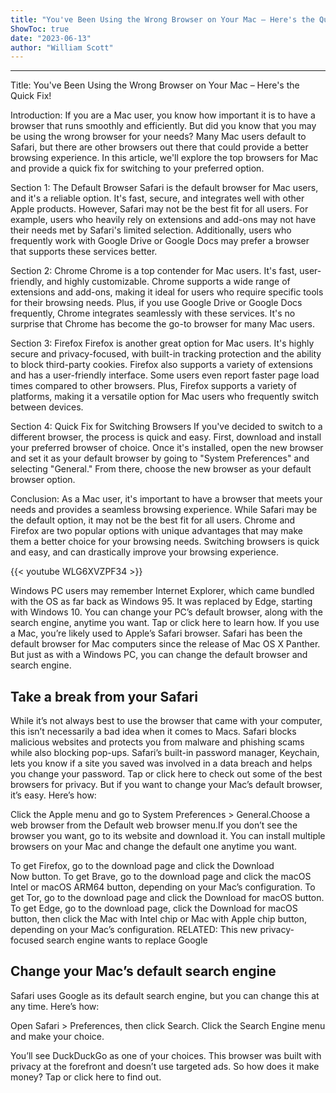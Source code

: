 ```yaml
---
title: "You've Been Using the Wrong Browser on Your Mac – Here's the Quick Fix!"
ShowToc: true 
date: "2023-06-13"
author: "William Scott"
---
```

*****
Title: You've Been Using the Wrong Browser on Your Mac – Here's the Quick Fix!

Introduction:
If you are a Mac user, you know how important it is to have a browser that runs smoothly and efficiently. But did you know that you may be using the wrong browser for your needs? Many Mac users default to Safari, but there are other browsers out there that could provide a better browsing experience. In this article, we'll explore the top browsers for Mac and provide a quick fix for switching to your preferred option.

Section 1: The Default Browser
Safari is the default browser for Mac users, and it's a reliable option. It's fast, secure, and integrates well with other Apple products. However, Safari may not be the best fit for all users. For example, users who heavily rely on extensions and add-ons may not have their needs met by Safari's limited selection. Additionally, users who frequently work with Google Drive or Google Docs may prefer a browser that supports these services better.

Section 2: Chrome
Chrome is a top contender for Mac users. It's fast, user-friendly, and highly customizable. Chrome supports a wide range of extensions and add-ons, making it ideal for users who require specific tools for their browsing needs. Plus, if you use Google Drive or Google Docs frequently, Chrome integrates seamlessly with these services. It's no surprise that Chrome has become the go-to browser for many Mac users.

Section 3: Firefox
Firefox is another great option for Mac users. It's highly secure and privacy-focused, with built-in tracking protection and the ability to block third-party cookies. Firefox also supports a variety of extensions and has a user-friendly interface. Some users even report faster page load times compared to other browsers. Plus, Firefox supports a variety of platforms, making it a versatile option for Mac users who frequently switch between devices.

Section 4: Quick Fix for Switching Browsers
If you've decided to switch to a different browser, the process is quick and easy. First, download and install your preferred browser of choice. Once it's installed, open the new browser and set it as your default browser by going to "System Preferences" and selecting "General." From there, choose the new browser as your default browser option.

Conclusion:
As a Mac user, it's important to have a browser that meets your needs and provides a seamless browsing experience. While Safari may be the default option, it may not be the best fit for all users. Chrome and Firefox are two popular options with unique advantages that may make them a better choice for your browsing needs. Switching browsers is quick and easy, and can drastically improve your browsing experience.

{{< youtube WLG6XVZPF34 >}} 



Windows PC users may remember Internet Explorer, which came bundled with the OS as far back as Windows 95. It was replaced by Edge, starting with Windows 10. You can change your PC’s default browser, along with the search engine, anytime you want. Tap or click here to learn how.
If you use a Mac, you’re likely used to Apple’s Safari browser. Safari has been the default browser for Mac computers since the release of Mac OS X Panther. But just as with a Windows PC, you can change the default browser and search engine. 

 
## Take a break from your Safari 


While it’s not always best to use the browser that came with your computer, this isn’t necessarily a bad idea when it comes to Macs. Safari blocks malicious websites and protects you from malware and phishing scams while also blocking pop-ups. 
Safari’s built-in password manager, Keychain, lets you know if a site you saved was involved in a data breach and helps you change your password. Tap or click here to check out some of the best browsers for privacy.
But if you want to change your Mac’s default browser, it’s easy. Here’s how:

 
Click the Apple menu and go to  System Preferences > General.Choose a web browser from the Default web browser menu.If you don’t see the browser you want, go to its website and download it. You can install multiple browsers on your Mac and change the default one anytime you want. 


To get Firefox, go to the download page and click the Download Now button.
To get Brave, go to the download page and click the macOS Intel or macOS ARM64 button, depending on your Mac’s configuration. 
To get Tor, go to the download page and click the Download for macOS button.
To get Edge, go to the download page, click the Download for macOS button, then click the Mac with Intel chip or Mac with Apple chip button, depending on your Mac’s configuration.
RELATED: This new privacy-focused search engine wants to replace Google

 
## Change your Mac’s default search engine


Safari uses Google as its default search engine, but you can change this at any time. Here’s how:

 
Open Safari > Preferences, then click Search. Click the Search Engine menu and make your choice.


You’ll see DuckDuckGo as one of your choices. This browser was built with privacy at the forefront and doesn’t use targeted ads. So how does it make money? Tap or click here to find out.




